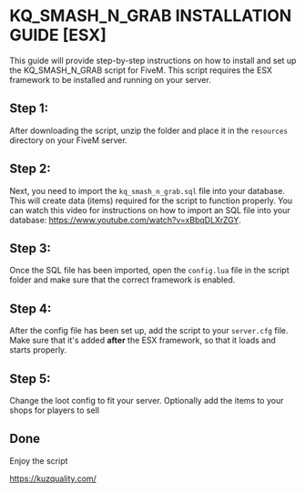 # KQ_SMASH_N_GRAB INSTALLATION GUIDE [ESX]

This guide will provide step-by-step instructions on how to install and set up the KQ_SMASH_N_GRAB script for FiveM. This script requires the ESX framework to be installed and running on your server.

## Step 1:
After downloading the script, unzip the folder and place it in the `resources` directory on your FiveM server.

## Step 2:
Next, you need to import the `kq_smash_n_grab.sql` file into your database. This will create data (items) required for the script to function properly. You can watch this video for instructions on how to import an SQL file into your database: https://www.youtube.com/watch?v=xBbqDLXrZGY.

## Step 3:
Once the SQL file has been imported, open the `config.lua` file in the script folder and make sure that the correct framework is enabled.

## Step 4:
After the config file has been set up, add the script to your `server.cfg` file. Make sure that it's added **after** the ESX framework, so that it loads and starts properly.

## Step 5:
Change the loot config to fit your server. Optionally add the items to your shops for players to sell

## Done
Enjoy the script


https://kuzquality.com/
